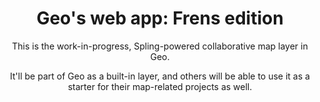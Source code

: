 <div align="center">
  <h1>Geo's web app: Frens edition</h1>

This is the work-in-progress, Spling-powered collaborative map layer in Geo.

It'll be part of Geo as a built-in layer, and others will be able to use it as a starter for their map-related projects as well.

  </div>
